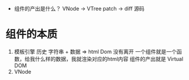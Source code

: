 - 组件的产出是什么？ VNode -> VTree patch -> diff 源码
# 组件的本质

1. 模板引擎 历史
  字符串 + 数据 => html Dom 没有离开
  一个组件就是一个函数，给我什么样的数据，我就渲染对应的html内容
  组件的产出就是 Virtual DOM
2. VNode